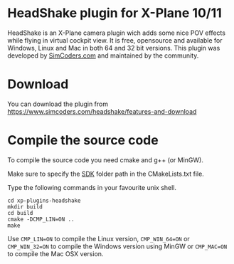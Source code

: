 # HeadShake plugin for X-Plane 10/11

HeadShake is an X-Plane camera plugin wich adds some nice POV effects while flying in virtual cockpit view.
It is free, opensource and available for Windows, Linux and Mac in both 64 and 32 bit versions.
This plugin was developed by [SimCoders.com](https://www.simcoders.com) and maintained by the community.

# Download

You can download the plugin from https://www.simcoders.com/headshake/features-and-download

# Compile the source code

To compile the source code you need cmake and g++ (or MinGW).

Make sure to specify the [SDK](http://www.xsquawkbox.net/xpsdk/mediawiki/Main_Page) folder path in the CMakeLists.txt file.

Type the following commands in your favourite unix shell.

```
cd xp-plugins-headshake
mkdir build
cd build
cmake -DCMP_LIN=ON ..
make
```

Use `CMP_LIN=ON` to compile the Linux version, `CMP_WIN_64=ON` or `CMP_WIN_32=ON` to compile the Windows version using MinGW or `CMP_MAC=ON` to compile the Mac OSX version.

